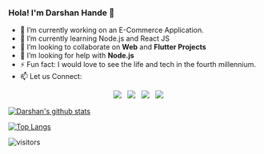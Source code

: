 ### Hola! I'm Darshan Hande 👋

- 🔭 I’m currently working on an E-Commerce Application.
- 🌱 I’m currently learning Node.js and React JS
- 👯 I’m looking to collaborate on **Web** and **Flutter Projects**
- 🤔 I’m looking for help with **Node.js**
- ⚡ Fun fact: I would love to see the life and tech in the fourth millennium.
- 📫 Let us Connect: 
  <p align='center'>
  <a href="mailto:darshanhande11@gmail.com"><img src="https://img.shields.io/badge/gmail-%23D14836.svg?&style=for-the-badge&logo=gmail&logoColor=white" /></a>&nbsp;&nbsp;
  <a href="https://www.linkedin.com/in/darshan-hande-6a7479128/"><img src="https://img.shields.io/badge/linkedin-%230077B5.svg?&style=for-the-badge&logo=linkedin&logoColor=white" /></a>&nbsp;&nbsp;
  <a href="https://twitter.com/hande_darshan"><img src="https://img.shields.io/badge/twitter-%231DA1F2.svg?&style=for-the-badge&logo=twitter&logoColor=white"/></a>&nbsp;&nbsp;
  <a href="https://www.instagram.com/darshanhande11/"><img src="https://img.shields.io/badge/instagram-%23E4405F.svg?&style=for-the-badge&logo=instagram&logoColor=white" /></a>&nbsp;&nbsp;

[![Darshan's github stats](https://github-readme-stats.vercel.app/api?username=darshanhande11&theme=radical&count_private=true)](https://github-readme-stats.vercel.app/api?username=darshanhande11&show_icons=true&theme=radical)


[![Top Langs](https://github-readme-stats.vercel.app/api/top-langs/?username=darshanhande11&&hide=CSS&layout=compact&theme=radical)](https://github-readme-stats.vercel.app/api/top-langs/?username=darshanhande11&&hide=CSS&layout=compact&theme=radical)

![visitors](https://visitor-badge.glitch.me/badge?page_id=darshanhande11.darshanhande11)
